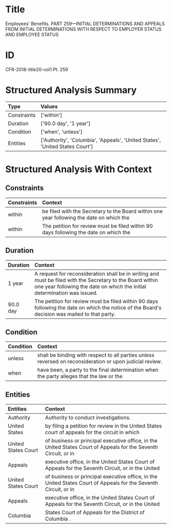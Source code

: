# Title

 Employees' Benefits. PART 259—INITIAL DETERMINATIONS AND APPEALS FROM INITIAL DETERMINATIONS WITH RESPECT TO EMPLOYER STATUS AND EMPLOYEE STATUS


# ID

 CFR-2018-title20-vol1.Pt. 259


# Structured Analysis Summary

| Type        | Values                                                                       |
|:------------|:-----------------------------------------------------------------------------|
| Constraints | ['within']                                                                   |
| Duration    | ['90.0 day', '1 year']                                                       |
| Condition   | ['when', 'unless']                                                           |
| Entities    | ['Authority', 'Columbia', 'Appeals', 'United States', 'United States Court'] |


# Structured Analysis With Context

 


## Constraints

| Constraints   | Context                                                                                  |
|:--------------|:-----------------------------------------------------------------------------------------|
| within        | be filed with the Secretary to the Board within one year following the date on which the |
| within        | The petition for review must be filed  within 90 days following the date on which the    |


## Duration

| Duration   | Context                                                                                                                                                                               |
|:-----------|:--------------------------------------------------------------------------------------------------------------------------------------------------------------------------------------|
| 1 year     | A request for reconsideration shall be in writing and must be filed with the Secretary to the Board within one year following the date on which the initial determination was issued. |
| 90.0 day   | The petition for review must be filed within 90 days following the date on which the notice of the Board's decision was mailed to that party.                                         |


## Condition

| Condition   | Context                                                                                                   |
|:------------|:----------------------------------------------------------------------------------------------------------|
| unless      | shall be binding with respect to all parties unless  reversed on reconsideration or upon judicial review. |
| when        | have been, a party to the final determination when the party alleges that the law or the                  |


## Entities

| Entities            | Context                                                                                                         |
|:--------------------|:----------------------------------------------------------------------------------------------------------------|
| Authority           | Authority  to conduct investigations.                                                                           |
| United States       | by filing a petition for review in the United States court of appeals for the circuit in which                  |
| United States Court | of business or principal executive office, in the United States Court of Appeals for the Seventh Circuit, or in |
| Appeals             | executive office, in the United States Court of Appeals for the Seventh Circuit, or in the United               |
| United States Court | of business or principal executive office, in the United States Court of Appeals for the Seventh Circuit, or in |
| Appeals             | executive office, in the United States Court of Appeals for the Seventh Circuit, or in the United               |
| Columbia            | States Court of Appeals for the District of Columbia .                                                          |



